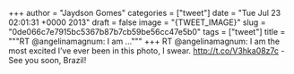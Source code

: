 
+++
author = "Jaydson Gomes"
categories = ["tweet"]
date = "Tue Jul 23 02:01:31 +0000 2013"
draft = false
image = "{TWEET_IMAGE}"
slug = "0de066c7e7915bc5367b87b7cb59be56cc47e5b0"
tags = ["tweet"]
title = """RT @angelinamagnum: I am ..."""
+++
RT @angelinamagnum: I am the most excited I’ve ever been in this photo, I swear. http://t.co/V3hka08z7c - See you soon, Brazil!
